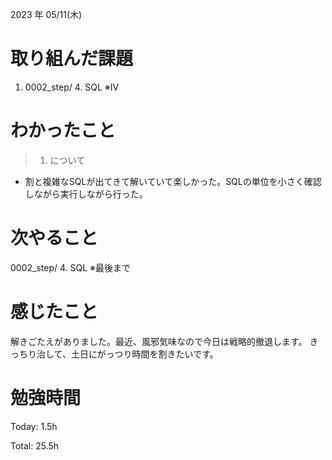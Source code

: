 2023 年 05/11(木)

# 取り組んだ課題

1. 0002_step/ 4. SQL ※IV

# わかったこと

> 1. について

* 割と複雑なSQLが出てきて解いていて楽しかった。SQLの単位を小さく確認しながら実行しながら行った。

# 次やること

0002_step/ 4. SQL ※最後まで

# 感じたこと

解きごたえがありました。最近、風邪気味なので今日は戦略的撤退します。
きっちり治して、土日にがっつり時間を割きたいです。


# 勉強時間

Today: 1.5h

Total: 25.5h




